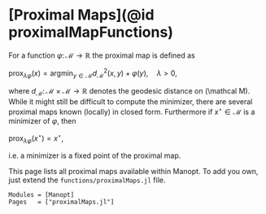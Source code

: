 # [Proximal Maps](@id proximalMapFunctions)
For a function $\varphi\colon\mathcal M \to\mathbb R$ the proximal map is defined
as

$\displaystyle\operatorname{prox}_{\lambda\varphi}(x)
= \operatorname*{argmin}_{y\in\mathcal M} d_{\mathcal M}^2(x,y) + \varphi(y),
\quad \lambda > 0,$

where $d_{\mathcal M}\colon \mathcal M \times \mathcal M \to \mathbb R$ denotes
the geodesic distance on \(\mathcal M\). While it might still be difficult to
compute the minimizer, there are several proximal maps known (locally) in closed
form. Furthermore if $x^{\star} \in\mathcal M$ is a minimizer of $\varphi$, then

$\displaystyle\operatorname{prox}_{\lambda\varphi}(x^\star) = x^\star,$

i.e. a minimizer is a fixed point of the proximal map.

This page lists all proximal maps available within Manopt. To add you own, just
extend the `functions/proximalMaps.jl` file.

```@autodocs
Modules = [Manopt]
Pages   = ["proximalMaps.jl"]
```
